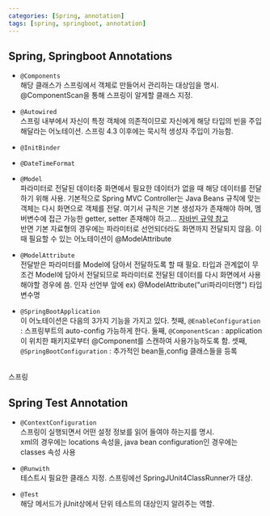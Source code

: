```yaml
---
categories: [Spring, annotation]
tags: [spring, springboot, annotation]
---
```


## Spring, Springboot Annotations

- `@Components`
  <br> 해당 클래스가 스프링에서 객체로 만들어서 관리하는 대상임을 명시.
  <br> @ComponentScan을 통해 스프링이 알게할 클래스 지정.

- `@Autowired`
  <br>스프링 내부에서 자신이 특정 객체에 의존적이므로 자신에게 해당 타입의 빈을 주입해달라는 어노테이션. 스프링 4.3 이후에는 묵시적 생성자 주입이 가능함.

- `@InitBinder`
- `@DateTimeFormat`

- `@Model`
  <br>파라미터로 전달된 데이터중 화면에서 필요한 데이터가 없을 때 해당 데이터를 전달하기 위해 사용. 기본적으로 Spring MVC Controller는 Java Beans 규칙에 맞는 객체는 다시 화면으로 객체를 전달. 여기서 규칙은 기본 생성자가 존재해야 하며, 멤버변수에 접근 가능한 getter, setter 존재해야 하고... [자바빈 규약 참고](https://dololak.tistory.com/133)
  <br>반면 기본 자료형의 경우에는 파라미터로 선언되더라도 화면까지 전달되지 않음. 이때 필요할 수 있는 어노테이션이 @ModelAttribute

- `@ModelAttribute`
  <br>전달받은 파라미터를 Model에 담아서 전달하도록 할 때 필요. 타입과 관계없이 무조건 Model에 담아서 전달되므로 파라미터로 전달된 데이터를 다시 화면에서 사용해야할 경우에 씀. 인자 선언부 앞에
  ex) @ModelAttribute("uri파라미터명") 타입 변수명

- `@SpringBootApplication`
  <br>이 어노테이션은 다음의 3가지 기능을 가지고 있다.
  첫째, `@EnableConfiguration` : 스프링부트의 auto-config 가능하게 한다.
  둘째, `@ComponentScan` : application이 위치한 패키지로부터 @Component를 스캔하여 사용가능하도록 함.
  셋째, `@SpringBootConfiguration` : 추가적인 bean들,config 클래스들을 등록

<br>스프링

## Spring Test Annotation

- `@ContextConfiguration`
  <br>스프링이 실행되면서 어떤 설정 정보를 읽어 들여야 하는지를 명시.
  <br>xml의 경우에는 locations 속성을, java bean configuration인 경우에는 classes 속성 사용

- `@Runwith`
  <br>테스트시 필요한 클래스 지정. 스프링에선 SpringJUnit4ClassRunner가 대상.

- `@Test`
  <br>해당 메서드가 jUnit상에서 단위 테스트의 대상인지 알려주는 역할.
